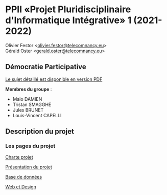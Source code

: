 # PPII «Projet Pluridisciplinaire d'Informatique Intégrative» 1 (2021-2022)

Olivier Festor <<olivier.festor@telecomnancy.eu>>  
Gérald Oster <<gerald.oster@telecomnancy.eu>>  


## Démocratie Participative

[Le sujet détaillé est disponible en version PDF](./Projet_2021_DP.pdf)

**Membres du groupe** :
- Malo DAMIEN
- Tristan SMAGGHE
- Jules BRUNET
- Louis-Vincent CAPELLI

## Description du projet

### Les pages du projet

[Charte projet](Gestion_de_projet/Charte_projet.md)

[Présentation du projet](./Presentation/Projet.md)

[Base de données](./Presentation/BDD.pdf)

[Web et Design](./Presentation/Web_et_design.md)
